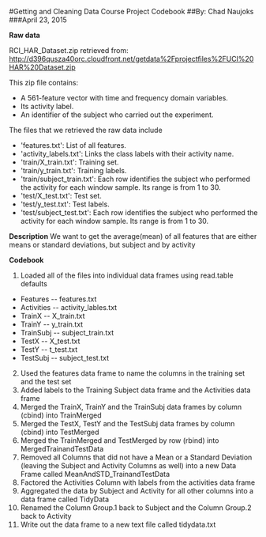 #Getting and Cleaning Data Course Project Codebook
##By: Chad Naujoks
###April 23, 2015


**Raw data**

RCI_HAR_Dataset.zip retrieved from: http://d396qusza40orc.cloudfront.net/getdata%2Fprojectfiles%2FUCI%20HAR%20Dataset.zip

This zip file contains:
* A 561-feature vector with time and frequency domain variables. 
* Its activity label. 
* An identifier of the subject who carried out the experiment.

The files that we retrieved the raw data include
* 'features.txt': List of all features.
* 'activity_labels.txt': Links the class labels with their activity name.
* 'train/X_train.txt': Training set.
* 'train/y_train.txt': Training labels.
* 'train/subject_train.txt': Each row identifies the subject who performed the activity for each window sample. Its range is from 1 to 30. 
* 'test/X_test.txt': Test set.
* 'test/y_test.txt': Test labels.
* 'test/subject_test.txt': Each row identifies the subject who performed the activity for each window sample. Its range is from 1 to 30. 

**Description**
We want to get the average(mean) of all features that are either means or standard deviations, but subject and by activity

**Codebook**
1. Loaded all of the files into individual data frames using read.table defaults
  - Features -- features.txt
  - Activities -- activity_lables.txt
  - TrainX -- X_train.txt
  - TrainY -- y_train.txt
  - TrainSubj -- subject_train.txt
  - TestX -- X_test.txt
  - TestY -- t_test.txt
  - TestSubj -- subject_test.txt
2. Used the features data frame to name the columns in the training set and the test set
3. Added labels to the Training Subject data frame and the Activities data frame
4. Merged the TrainX, TrainY and the TrainSubj data frames by column (cbind) into TrainMerged
5. Merged the TestX, TestY and the TestSubj data frames by column (cbind) into TestMerged
6. Merged the TrainMerged and TestMerged by row (rbind) into MergedTrainandTestData
7. Removed all Columns that did not have a Mean or a Standard Deviation (leaving the Subject and Activity Columns as well) into a new Data Frame called MeanAndSTD_TrainandTestData
8. Factored the Activities Column with labels from the activities data frame
9. Aggregated the data by Subject and Activity for all other columns into a data frame called TidyData
10. Renamed the Column Group.1 back to Subject and the Column Group.2 back to Activity
11. Write out the data frame to a new text file called tidydata.txt